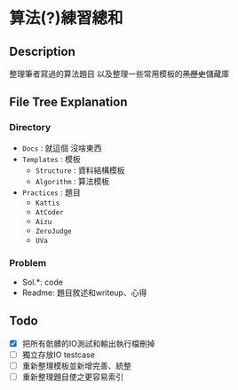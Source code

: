 # 算法(?)練習總和
## Description
整理筆者寫過的算法題目
以及整理一些常用模板的~~黑歷史~~儲藏庫

## File Tree Explanation
### Directory
- `Docs` : 就這個 沒啥東西
- `Templates` : 模板
    - `Structure` : 資料結構模板
    - `Algorithm` : 算法模板
- `Practices` : 題目
    - `Kattis`
    - `AtCoder`
    - `Aizu`
    - `ZeroJudge`
    - `UVa`

### Problem
- Sol.*: code
- Readme: 題目敘述和writeup、心得


## Todo
- [X] 把所有骯髒的IO測試和輸出執行檔刪掉
- [ ] 獨立存放IO testcase
- [ ] 重新整理模板並新增完善、統整
- [ ] 重新整理題目使之更容易索引